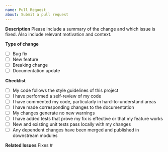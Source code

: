 ```yaml
---
name: Pull Request
about: Submit a pull request
---
```


**Description**
Please include a summary of the change and which issue is fixed. Also include relevant motivation and context.

**Type of change**
- [ ] Bug fix
- [ ] New feature
- [ ] Breaking change
- [ ] Documentation update

**Checklist**
- [ ] My code follows the style guidelines of this project
- [ ] I have performed a self-review of my code
- [ ] I have commented my code, particularly in hard-to-understand areas
- [ ] I have made corresponding changes to the documentation
- [ ] My changes generate no new warnings
- [ ] I have added tests that prove my fix is effective or that my feature works
- [ ] New and existing unit tests pass locally with my changes
- [ ] Any dependent changes have been merged and published in downstream modules

**Related Issues**
Fixes #

